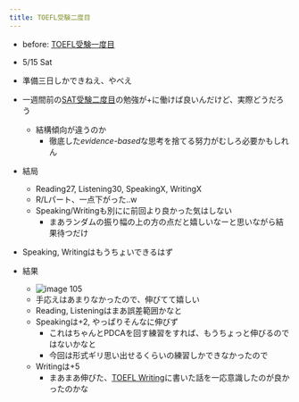 ```yaml
---
title: TOEFL受験二度目
---
```


* before: [TOEFL受験一度目](TOEFL%E5%8F%97%E9%A8%93%E4%B8%80%E5%BA%A6%E7%9B%AE.md)

* 5/15 Sat

* 準備三日しかできねえ、やべえ

* 一週間前の[SAT受験二度目](SAT%E5%8F%97%E9%A8%93%E4%BA%8C%E5%BA%A6%E7%9B%AE.md)の勉強が+に働けば良いんだけど、実際どうだろう
  
  * 結構傾向が違うのか
    * 徹底した*evidence-based*な思考を捨てる努力がむしろ必要かもしれん
* 結局
  
  * Reading27, Listening30, SpeakingX, WritingX
  * R/Lパート、一点下がった..w
  * Speaking/Writingも別にに前回より良かった気はしない
    * まあランダムの振り幅の上の方の点だと嬉しいなーと思いながら結果待つだけ
* Speaking, Writingはもうちょいできるはず

* 結果
  
  * ![image](https://gyazo.com/d7a34b3ceb0c0bacb104387ad7d47d0a/thumb/1000) 105
  * 手応えはあまりなかったので、伸びてて嬉しい
  * Reading, Listeningはまあ誤差範囲かなと
  * Speakingは+2, やっぱりそんなに伸びず
    * これはちゃんとPDCAを回す練習をすれば、もうちょっと伸びるのではないかなと
    * 今回は形式ギリ思い出せるくらいの練習しかできなかったので
  * Writingは+5
    * まあまあ伸びた、[TOEFL Writing](TOEFL%20Writing.md)に書いた話を一応意識したのが良かったのかな
